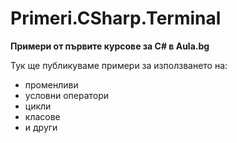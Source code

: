 ﻿# Primeri.CSharp.Terminal
**Примери от първите курсове за C# в Aula.bg**

Тук ще публикуваме примери за използването на:
* променливи
* условни оператори
* цикли
* класове
* и други
